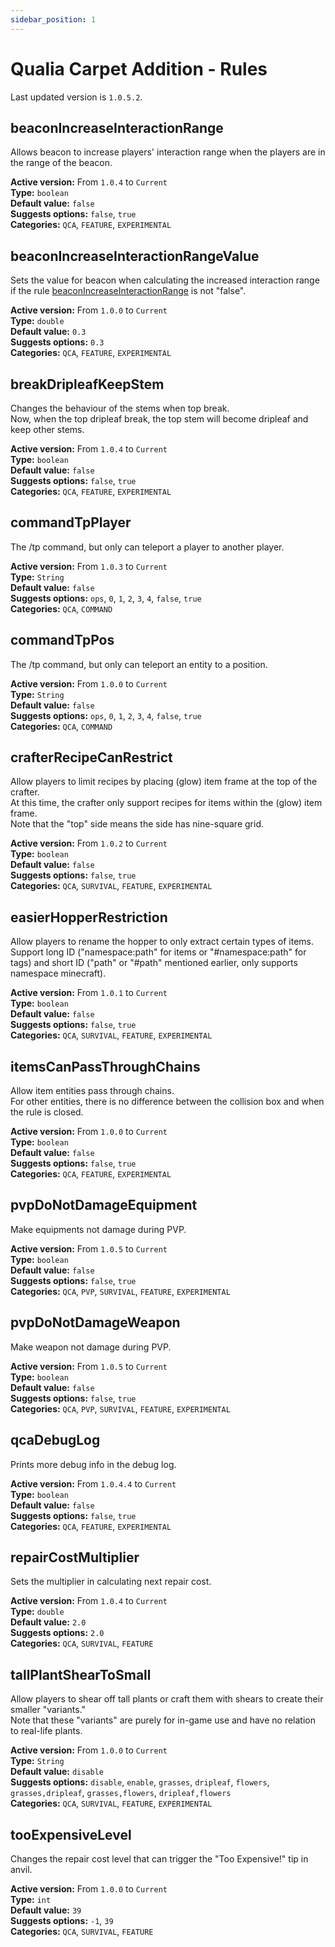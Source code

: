 ```yaml
---
sidebar_position: 1
---
```


# Qualia Carpet Addition - Rules
Last updated version is `1.0.5.2`.

## beaconIncreaseInteractionRange
Allows beacon to increase players' interaction range when the players are in the range of the beacon.  
  
**Active version:** From `1.0.4` to `Current`  
**Type:** `boolean`  
**Default value:** `false`  
**Suggests options:** `false`, `true`  
**Categories:** `QCA`, `FEATURE`, `EXPERIMENTAL`  

## beaconIncreaseInteractionRangeValue
Sets the value for beacon when calculating the increased interaction range if the rule [beaconIncreaseInteractionRange](#beaconincreaseinteractionrange) is not "false".  
  
**Active version:** From `1.0.0` to `Current`  
**Type:** `double`  
**Default value:** `0.3`  
**Suggests options:** `0.3`  
**Categories:** `QCA`, `FEATURE`, `EXPERIMENTAL`  

## breakDripleafKeepStem
Changes the behaviour of the stems when top break.  
Now, when the top dripleaf break, the top stem will become dripleaf and keep other stems.  
  
**Active version:** From `1.0.4` to `Current`  
**Type:** `boolean`  
**Default value:** `false`  
**Suggests options:** `false`, `true`  
**Categories:** `QCA`, `FEATURE`, `EXPERIMENTAL`  

## commandTpPlayer
The /tp command, but only can teleport a player to another player.  
  
**Active version:** From `1.0.3` to `Current`  
**Type:** `String`  
**Default value:** `false`  
**Suggests options:** `ops`, `0`, `1`, `2`, `3`, `4`, `false`, `true`  
**Categories:** `QCA`, `COMMAND`  

## commandTpPos
The /tp command, but only can teleport an entity to a position.  
  
**Active version:** From `1.0.0` to `Current`  
**Type:** `String`  
**Default value:** `false`  
**Suggests options:** `ops`, `0`, `1`, `2`, `3`, `4`, `false`, `true`  
**Categories:** `QCA`, `COMMAND`  

## crafterRecipeCanRestrict
Allow players to limit recipes by placing (glow) item frame at the top of the crafter.  
At this time, the crafter only support recipes for items within the (glow) item frame.  
Note that the "top" side means the side has nine-square grid.  
  
**Active version:** From `1.0.2` to `Current`  
**Type:** `boolean`  
**Default value:** `false`  
**Suggests options:** `false`, `true`  
**Categories:** `QCA`, `SURVIVAL`, `FEATURE`, `EXPERIMENTAL`  

## easierHopperRestriction
Allow players to rename the hopper to only extract certain types of items.  
Support long ID ("namespace:path" for items or "#namespace:path" for tags) and short ID ("path" or "#path" mentioned earlier, only supports namespace minecraft).  
  
**Active version:** From `1.0.1` to `Current`  
**Type:** `boolean`  
**Default value:** `false`  
**Suggests options:** `false`, `true`  
**Categories:** `QCA`, `SURVIVAL`, `FEATURE`, `EXPERIMENTAL`  

## itemsCanPassThroughChains
Allow item entities pass through chains.  
For other entities, there is no difference between the collision box and when the rule is closed.  
  
**Active version:** From `1.0.0` to `Current`  
**Type:** `boolean`  
**Default value:** `false`  
**Suggests options:** `false`, `true`  
**Categories:** `QCA`, `FEATURE`, `EXPERIMENTAL`  

## pvpDoNotDamageEquipment
Make equipments not damage during PVP.  
  
**Active version:** From `1.0.5` to `Current`  
**Type:** `boolean`  
**Default value:** `false`  
**Suggests options:** `false`, `true`  
**Categories:** `QCA`, `PVP`, `SURVIVAL`, `FEATURE`, `EXPERIMENTAL`  

## pvpDoNotDamageWeapon
Make weapon not damage during PVP.  
  
**Active version:** From `1.0.5` to `Current`  
**Type:** `boolean`  
**Default value:** `false`  
**Suggests options:** `false`, `true`  
**Categories:** `QCA`, `PVP`, `SURVIVAL`, `FEATURE`, `EXPERIMENTAL`  

## qcaDebugLog
Prints more debug info in the debug log.  
  
**Active version:** From `1.0.4.4` to `Current`  
**Type:** `boolean`  
**Default value:** `false`  
**Suggests options:** `false`, `true`  
**Categories:** `QCA`, `FEATURE`, `EXPERIMENTAL`  

## repairCostMultiplier
Sets the multiplier in calculating next repair cost.  
  
**Active version:** From `1.0.4` to `Current`  
**Type:** `double`  
**Default value:** `2.0`  
**Suggests options:** `2.0`  
**Categories:** `QCA`, `SURVIVAL`, `FEATURE`  

## tallPlantShearToSmall
Allow players to shear off tall plants or craft them with shears to create their smaller "variants."  
Note that these "variants" are purely for in-game use and have no relation to real-life plants.  
  
**Active version:** From `1.0.0` to `Current`  
**Type:** `String`  
**Default value:** `disable`  
**Suggests options:** `disable`, `enable`, `grasses`, `dripleaf`, `flowers`, `grasses,dripleaf`, `grasses,flowers`, `dripleaf,flowers`  
**Categories:** `QCA`, `SURVIVAL`, `FEATURE`, `EXPERIMENTAL`  

## tooExpensiveLevel
Changes the repair cost level that can trigger the "Too Expensive!" tip in anvil.  
  
**Active version:** From `1.0.0` to `Current`  
**Type:** `int`  
**Default value:** `39`  
**Suggests options:** `-1`, `39`  
**Categories:** `QCA`, `SURVIVAL`, `FEATURE`  
